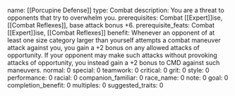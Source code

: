 name: [[Porcupine Defense]]
type: Combat
description: You are a threat to opponents that try to overwhelm you.
prerequisites: Combat [[Expert]]ise, [[Combat Reflexes]], base attack bonus +6.
prerequisite_feats: Combat [[Expert]]ise, [[Combat Reflexes]]
benefit: Whenever an opponent of at least one size category larger than yourself attempts a combat maneuver attack against you, you gain a +2 bonus on any allowed attacks of opportunity. If your opponent may make such attacks without provoking attacks of opportunity, you instead gain a +2 bonus to CMD against such maneuvers.
normal: 0
special: 0
teamwork: 0
critical: 0
grit: 0
style: 0
performance: 0
racial: 0
companion_familiar: 0
race_name: 0
note: 0
goal: 0
completion_benefit: 0
multiples: 0
suggested_traits: 0
